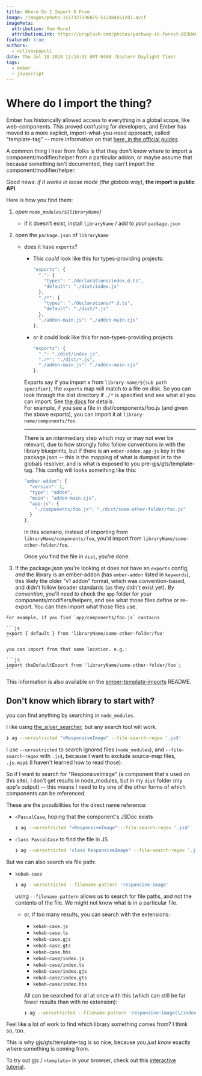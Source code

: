 ```yaml
---
title: Where Do I Import X From
image: /images/photo-1517327236079-512484a512d7.avif
imageMeta:
  attribution: Tom Morel
  attributionLink: https://unsplash.com/photos/pathway-in-forest-8Q3Umbnr8DU
featured: true
authors:
  - nullvoxpopuli
date: Thu Jul 18 2024 11:14:31 GMT-0400 (Eastern Daylight Time)
tags:
  - ember 
  - javascript
---
```


# Where do I import the thing?


Ember has historically allowed access to everything in a global scope, like web-components. This proved confusing for developers, and Ember has moved to a more explicit, import-what-you-need approach, called "template-tag" -- more information on that [here, in the official guides](https://guides.emberjs.com/release/components/template-tag-format/).

A common thing I hear from folks is that they don't know where to import a component/modifier/helper from a particular addon, or maybe assume that because something isn't documented, they can't import the component/modifier/helper.

Good news:
_if it works in loose mode (the globals way)_, **the import is public API**.


Here is how you find them:

1. _open `node_modules/${libraryName}`_
    - if it doesn't exist, install `libraryName` / add to _your_ `package.json` 
2.  open the `package.json` of `libraryName`
    - does it have `exports`?
        - This _could_ look like this for types-providing projects:

            ```js 
            "exports": {
              ".": {
                "types": "./declarations/index.d.ts",
                "default": "./dist/index.js"
              },
              "./*": {
                "types": "./declarations/*.d.ts",
                "default": "./dist/*.js"
              },
              "./addon-main.js": "./addon-main.cjs"
            },
            ```
        - or it could look like this for non-types-providing projects 

            ```js 
            "exports": {
              ".": "./dist/index.js",
              "./*": "./dist/*.js",
              "./addon-main.js": "./addon-main.cjs"
            },
            ```

        Exports say if you import x from `library-name/${sub path specifier}`, the `exports` map will match to a file on disk. So you can look through the dist directory if `./*` is specified and see what all you can import. See [the docs](https://nodejs.org/api/packages.html#subpath-exports) for details.  
        For example, if you see a file in dist/components/foo.js (and given the above exports), you can import it at `library-name/components/foo`.  

        ----------------

        There is an intermediary step which _may_ or may not ever be relevant, due to how strongly folks follow conventions in with the library blueprints, but if there is an `ember-addon.app-js` key in the package.json -- this is the mapping of what is dumped in to the globals resolver, and is what is exposed to you pre-gjs/gts/template-tag. This config will looks something like this:  
        ```js
        "ember-addon": {
          "version": 2,
          "type": "addon",
          "main": "addon-main.cjs",
          "app-js": {
            "./components/foo.js": "./dist/some-other-folder/foo.js"
          }
        },
        ```
        In this scenario, instead of importing from `libraryName/components/foo`, you'd import from `libraryName/some-other-folder/foo`.  

        Once you find the file in `dist`, you're done.

  3. If the package.json you're looking at does not have an `exports` config, _and_ the library is an ember-addon (has `ember-addon` listed in `keywords`), this likely the older "v1 addon" format, which was convention-based, and didn't follow broader standards (as they didn't exist yet). _By convention_, you'll need to check the `app` folder for your components/modifiers/helpers, and see what those files define or re-export. You can then import what those files use.

    For example, if you find `app/components/foo.js` contains 
    
    ```js
    export { default } from 'libraryName/some-other-folder/foo'
    ``` 
    
    you can import from that same location. e.g.:
    
    ```js
    import theDefaultExport from 'libraryName/some-other-folder/foo';
    ```


This information is also available on the [ember-template-imports](https://github.com/ember-template-imports/ember-template-imports?tab=readme-ov-file#reference-import-external-helpers-modifiers-components) README.

## Don't know which library to start with?

you can find anything by searching in `node_modules`.

I like using [the_silver_searcher](https://github.com/ggreer/the_silver_searcher), but any search tool will work.

```bash 
❯ ag --unrestricted "<ResponsiveImage" --file-search-regex '.js$'
```

I use `--unrestricted` to search ignored files (`node_modules`), and `--file-search-regex` with `.js$`, because I want to exclude source-map files, `.js.map$` (I haven't learned how to read those).

So if I want to search for "ResponsiveImage" (a component that's used on this site), I don't get results in node_modules, but in my `dist` folder (my app's output) -- this means I need to try one of the other forms of which components can be referenced.

These are the possibilities for the direct name reference:
- `<PascalCase`, hoping that the component's JSDoc exists

    ```bash 
    ❯ ag --unrestricted "<ResponsiveImage" --file-search-regex '.js$'
    ```
- `class PascalCase` to find the file in JS 

    ```bash 
    ❯ ag --unrestricted "class ResponsiveImage" --file-search-regex '.js$'
    ```

But we can also search via file path:
- `kebab-case`
  
    ```bash 
    ❯ ag --unrestricted --filename-pattern 'responsive-image'
    ```

    using `--filename-pattern` allows us to search for file paths, and not the contents of the file. We might not know what is in a particular file.

  - or, if too many results, you can search with the extensions:
    - `kebab-case.js`
    - `kebab-case.ts`
    - `kebab-case.gjs`
    - `kebab-case.gts`
    - `kebab-case.hbs`
    - `kebab-case/index.js`
    - `kebab-case/index.ts`
    - `kebab-case/index.gjs`
    - `kebab-case/index.gts`
    - `kebab-case/index.hbs`

    All can be searched for all at once with this (which can still be far fewer results than with no extension):

    ```bash 
    ❯ ag --unrestricted --filename-pattern 'responsive-image(\/index)?\.(js|ts|hbs|gjs|gts)'
    ```


Feel like a lot of work to find which library something comes from? I think so, too.

This is why gjs/gts/template-tag is so nice, because you _just know_ exactly where something is coming from.

To try out gjs / `<template>` in your browser, check out this [interactive tutorial](https://tutorial.glimdown.com).
